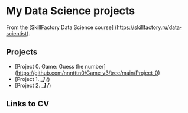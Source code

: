 # My Data Science projects

From the [SkillFactory Data Science course] (https://skillfactory.ru/data-scientist).

## Projects

* [Project 0. Game: Guess the number] (https://github.com/nnntttn0/Game_v3/tree/main/Project_0)
* [Project 1. ______] (_____)
* [Project 2. ______] (_____)
## Links to CV